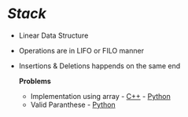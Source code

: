 # ***Stack***

- Linear Data Structure
- Operations are in LIFO or FILO manner
- Insertions & Deletions happends on the same end


  **Problems**
  - Implementation using array - [C++](problems/implementation-using-array/main.cpp) - [Python](problems/implementation-using-array/main.py)
  - Valid Paranthese - [Python](problems/valid-paranthese/main.py)